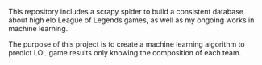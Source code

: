 This repository includes a scrapy spider to build a consistent database about high elo League of Legends games, as well as my ongoing works in machine learning.

The purpose of this project is to create a machine learning algorithm to predict LOL game results only knowing the composition of each team.
